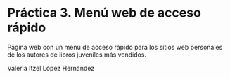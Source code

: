 # Práctica 3. Menú web de acceso rápido
Página web con un menú de acceso rápido para los sitios web personales de los autores de libros juveniles más vendidos.

Valeria Itzel López Hernández
